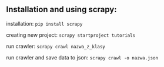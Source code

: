 ## Installation and using scrapy:

installation: `pip install scrapy`

creating new project: `scrapy startproject tutorials`

run crawler: `scrapy crawl nazwa_z_klasy`

run crawler and save data to json: `scrapy crawl -o nazwa.json`
